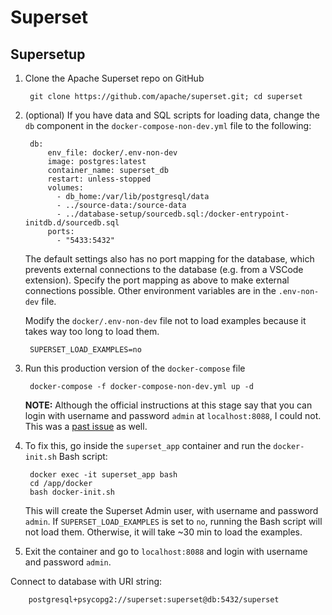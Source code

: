 # Superset

## Supersetup

1. Clone the Apache Superset repo on GitHub

        git clone https://github.com/apache/superset.git; cd superset

2. (optional) If you have data and SQL scripts for loading data, change the `db`
   component in the `docker-compose-non-dev.yml` file to the following:

        db:
            env_file: docker/.env-non-dev
            image: postgres:latest
            container_name: superset_db
            restart: unless-stopped
            volumes:
              - db_home:/var/lib/postgresql/data
              - ../source-data:/source-data
              - ../database-setup/sourcedb.sql:/docker-entrypoint-initdb.d/sourcedb.sql
            ports:
              - "5433:5432" 

    The default settings also has no port mapping for the database, which prevents
    external connections to the database (e.g. from a VSCode extension). Specify the
    port mapping as above to make external connections possible. Other environment
    variables are in the `.env-non-dev` file.

    Modify the `docker/.env-non-dev` file not to load examples because it takes
    way too long to load them.

        SUPERSET_LOAD_EXAMPLES=no

3. Run this production version of the `docker-compose` file

        docker-compose -f docker-compose-non-dev.yml up -d

    **NOTE:** Although the official instructions at this stage say that you can
    login with username and password `admin` at `localhost:8088`, I could not. This was a
    [past issue](https://github.com/apache/superset/issues/10149) as well.

4. To fix this, go inside the `superset_app` container and run the `docker-init.sh` Bash script:

        docker exec -it superset_app bash
        cd /app/docker
        bash docker-init.sh

    This will create the Superset Admin user, with username and password `admin`.
    If `SUPERSET_LOAD_EXAMPLES` is set to `no`, running the Bash script will not
    load them. Otherwise, it will take ~30 min to load the examples.

5. Exit the container and go to `localhost:8088` and login with username and password
   `admin`.

Connect to database with URI string:

        postgresql+psycopg2://superset:superset@db:5432/superset
